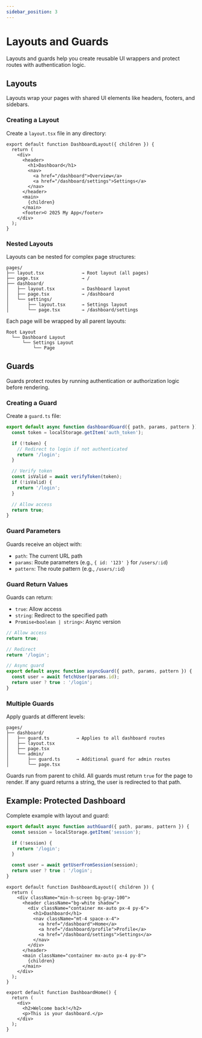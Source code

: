 ```yaml
---
sidebar_position: 3
---
```


# Layouts and Guards

Layouts and guards help you create reusable UI wrappers and protect routes with authentication logic.

## Layouts

Layouts wrap your pages with shared UI elements like headers, footers, and sidebars.

### Creating a Layout

Create a `layout.tsx` file in any directory:

```tsx title="src/pages/dashboard/layout.tsx"
export default function DashboardLayout({ children }) {
  return (
    <div>
      <header>
        <h1>Dashboard</h1>
        <nav>
          <a href="/dashboard">Overview</a>
          <a href="/dashboard/settings">Settings</a>
        </nav>
      </header>
      <main>
        {children}
      </main>
      <footer>© 2025 My App</footer>
    </div>
  );
}
```

### Nested Layouts

Layouts can be nested for complex page structures:

```
pages/
├── layout.tsx              → Root layout (all pages)
├── page.tsx                → /
├── dashboard/
│   ├── layout.tsx          → Dashboard layout
│   ├── page.tsx            → /dashboard
│   └── settings/
│       ├── layout.tsx      → Settings layout
│       └── page.tsx        → /dashboard/settings
```

Each page will be wrapped by all parent layouts:

```
Root Layout
  └── Dashboard Layout
      └── Settings Layout
          └── Page
```

## Guards

Guards protect routes by running authentication or authorization logic before rendering.

### Creating a Guard

Create a `guard.ts` file:

```typescript title="src/pages/dashboard/guard.ts"
export default async function dashboardGuard({ path, params, pattern }) {
  const token = localStorage.getItem('auth_token');

  if (!token) {
    // Redirect to login if not authenticated
    return '/login';
  }

  // Verify token
  const isValid = await verifyToken(token);
  if (!isValid) {
    return '/login';
  }

  // Allow access
  return true;
}
```

### Guard Parameters

Guards receive an object with:

- `path`: The current URL path
- `params`: Route parameters (e.g., `{ id: '123' }` for `/users/:id`)
- `pattern`: The route pattern (e.g., `/users/:id`)

### Guard Return Values

Guards can return:

- `true`: Allow access
- `string`: Redirect to the specified path
- `Promise<boolean | string>`: Async version

```typescript
// Allow access
return true;

// Redirect
return '/login';

// Async guard
export default async function asyncGuard({ path, params, pattern }) {
  const user = await fetchUser(params.id);
  return user ? true : '/login';
}
```

### Multiple Guards

Apply guards at different levels:

```
pages/
├── dashboard/
│   ├── guard.ts          → Applies to all dashboard routes
│   ├── layout.tsx
│   ├── page.tsx
│   └── admin/
│       ├── guard.ts      → Additional guard for admin routes
│       └── page.tsx
```

Guards run from parent to child. All guards must return `true` for the page to render. If any guard returns a string, the user is redirected to that path.

## Example: Protected Dashboard

Complete example with layout and guard:

```typescript title="src/pages/dashboard/guard.ts"
export default async function authGuard({ path, params, pattern }) {
  const session = localStorage.getItem('session');

  if (!session) {
    return '/login';
  }

  const user = await getUserFromSession(session);
  return user ? true : '/login';
}
```

```tsx title="src/pages/dashboard/layout.tsx"
export default function DashboardLayout({ children }) {
  return (
    <div className="min-h-screen bg-gray-100">
      <header className="bg-white shadow">
        <div className="container mx-auto px-4 py-6">
          <h1>Dashboard</h1>
          <nav className="mt-4 space-x-4">
            <a href="/dashboard">Home</a>
            <a href="/dashboard/profile">Profile</a>
            <a href="/dashboard/settings">Settings</a>
          </nav>
        </div>
      </header>
      <main className="container mx-auto px-4 py-8">
        {children}
      </main>
    </div>
  );
}
```

```tsx title="src/pages/dashboard/page.tsx"
export default function DashboardHome() {
  return (
    <div>
      <h2>Welcome back!</h2>
      <p>This is your dashboard.</p>
    </div>
  );
}
```
